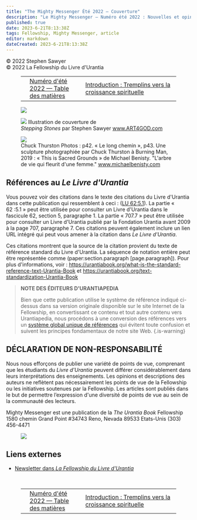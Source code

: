 ```yaml
---
title: "The Mighty Messenger Été 2022 — Couverture"
description: "Le Mighty Messenger — Numéro été 2022 : Nouvelles et opinions pour les lecteurs du Livre d'Urantia"
published: true
date: 2023-6-21T8:13:38Z
tags: Fellowship, Mighty Messenger, article
editor: markdown
dateCreated: 2023-6-21T8:13:38Z
---
```


<p class="v-card v-sheet theme--light grey lighten-3 px-2">© 2022 Stephen Sawyer<br>© 2022 La Fellowship du Livre d'Urantia</p>
<figure class="table chapter-navigator">
  <table>
    <tbody>
      <tr>
        <td>
        </td>
        <td>
        <a href="/fr/index/articles_mighty_messenger#numéro-d'été-2022">
          <span class="mdi mdi-book-open-variant"></span><span class="pl-2">Numéro d'été 2022 — Table des matières</span>
        </a>
        </td>
        <td>
        <a href="/fr/article/Jena_Lassiter/Introduction_Stepping_Stones_to_Spiritual_Growth">
          <span class="pr-2">Introduction : Tremplins vers la croissance spirituelle</span><span class="mdi mdi-arrow-right-drop-circle"></span>
        </a>
        </td>
      </tr>
    </tbody>
  </table>
</figure>



<figure id="Figure_1" class="image urantiapedia">
<img src="/image/article/The_Mighty_Messenger/2022_Summer/000.jpg">
</figure>

<figure id="Figure_2" class="image urantiapedia">
<img src="/image/article/The_Mighty_Messenger/2022_Summer/002.jpg">
Illustration de couverture de <figcaption><em>Stepping Stones</em> par Stephen Sawyer <a href="https://www.art4god.com/">www.ART4GOD.com</a></figcaption>
</figure>

<figure id="Figure_3" class="image urantiapedia">
<img src="/image/article/The_Mighty_Messenger/2022_Summer/003.jpg">
<figcaption>Chuck Thurston Photos : p42. « Le long chemin », p43. Une sculpture photographiée par Chuck Thurston à Burning Man, 2019 : « This is Sacred Grounds » de Michael Benisty. "L'arbre de vie qui fleurit d'une femme." <a href="https://www.michaelbenisty.com/">www.michaelbenisty.com</a></figcaption>
</figure>

## Références au _Le Livre d'Urantia_

Vous pouvez voir des citations dans le texte des citations du Livre d'Urantia dans cette publication qui ressemblent à ceci : ([LU 62:5.1](/fr/The_Urantia_Book/62#p5_1)). La partie « 62 :5.1 » peut être utilisée pour consulter un Livre d'Urantia dans le fascicule 62, section 5, paragraphe 1. La partie « 707.7 » peut être utilisée pour consulter un Livre d'Urantia publié par la Fondation Urantia avant 2009 à la page 707, paragraphe 7. Ces citations peuvent également inclure un lien URL intégré qui peut vous amener à la citation dans _Le Livre d'Urantia_.

Ces citations montrent que la source de la citation provient du texte de référence standard du Livre d'Urantia. La séquence de notation entière peut être représentée comme (paper:section.paragraph [page.paragraph]). Pour plus d'informations, voir : https://urantiabook.org/what-is-the-standard-reference-text-Urantia-Book et https://urantiabook.org/text-standardization-Urantia-Book

> **NOTE DES ÉDITEURS D'URANTIAPEDIA**
> 
> Bien que cette publication utilise le système de référence indiqué ci-dessus dans sa version originale disponible sur le site Internet de la Fellowship, en convertissant ce contenu et tout autre contenu vers Urantiapedia, nous procédons à une conversion des références vers un [système global unique de références](/fr/help/links#syst%C3%A8me-de-r%C3%A9f%C3%A9rence-mondial-unique-pour-le-livre-durantia) qui évitent toute confusion et suivent les principes fondamentaux de notre site Web.
{.is-warning}

## DÉCLARATION DE NON-RESPONSABILITÉ

Nous nous efforçons de publier une variété de points de vue, comprenant que les étudiants du _Livre d'Urantia_ peuvent différer considérablement dans leurs interprétations des enseignements. Les opinions et descriptions des auteurs ne reflètent pas nécessairement les points de vue de la Fellowship ou les initiatives soutenues par la Fellowship. Les articles sont publiés dans le but de permettre l’expression d'une diversité de points de vue au sein de la communauté des lecteurs.


Mighty Messenger est une publication de la _The Urantia Book_ Fellowship
1580 chemin Grand Point #34743
Reno, Nevada 89533
Etats-Unis
(303) 456-4471

<figure id="Figure_4" class="image urantiapedia">
<img src="/image/article/The_Mighty_Messenger/2022_Summer/001.jpg">
</figure>

## Liens externes

* [Newsletter dans _La Fellowship du Livre d'Urantia_](https://assetrepository.urantiabook.org/AssetRepository/Communications/Mighty-Messenger/MM-2022-06-Stepping-Stones.pdf)

<br>



<figure class="table chapter-navigator">
  <table>
    <tbody>
      <tr>
        <td>
        </td>
        <td>
        <a href="/fr/index/articles_mighty_messenger#numéro-d'été-2022">
          <span class="mdi mdi-book-open-variant"></span><span class="pl-2">Numéro d'été 2022 — Table des matières</span>
        </a>
        </td>
        <td>
        <a href="/fr/article/Jena_Lassiter/Introduction_Stepping_Stones_to_Spiritual_Growth">
          <span class="pr-2">Introduction : Tremplins vers la croissance spirituelle</span><span class="mdi mdi-arrow-right-drop-circle"></span>
        </a>
        </td>
      </tr>
    </tbody>
  </table>
</figure>
